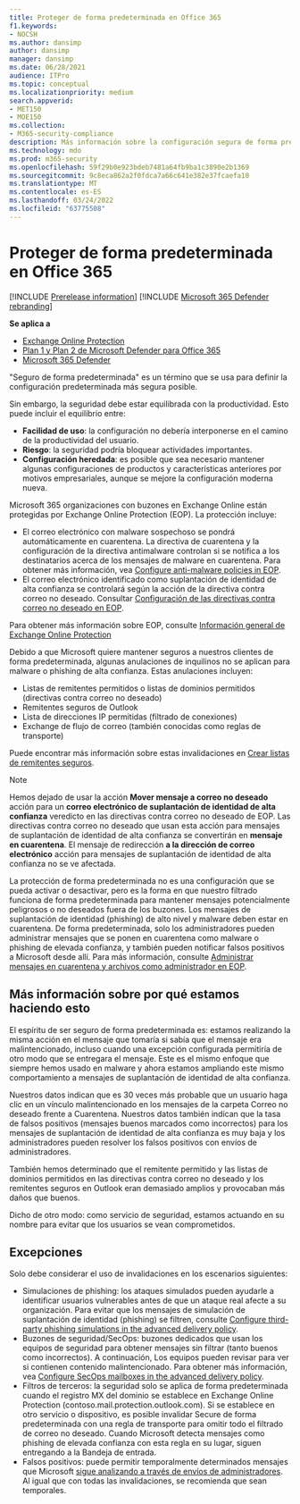 ```yaml
---
title: Proteger de forma predeterminada en Office 365
f1.keywords:
- NOCSH
ms.author: dansimp
author: dansimp
manager: dansimp
ms.date: 06/28/2021
audience: ITPro
ms.topic: conceptual
ms.localizationpriority: medium
search.appverid:
- MET150
- MOE150
ms.collection:
- M365-security-compliance
description: Más información sobre la configuración segura de forma predeterminada en Exchange Online Protection (EOP)
ms.technology: mdo
ms.prod: m365-security
ms.openlocfilehash: 59f29b0e923bdeb7481a64fb9ba1c3890e2b1369
ms.sourcegitcommit: 9c8eca862a2f0fdca7a66c641e382e37fcaefa10
ms.translationtype: MT
ms.contentlocale: es-ES
ms.lasthandoff: 03/24/2022
ms.locfileid: "63775508"
---
```

# <a name="secure-by-default-in-office-365"></a>Proteger de forma predeterminada en Office 365

[!INCLUDE [Prerelease information](../includes/prerelease.md)]
[!INCLUDE [Microsoft 365 Defender rebranding](../includes/microsoft-defender-for-office.md)]

**Se aplica a**
- [Exchange Online Protection](exchange-online-protection-overview.md)
- [Plan 1 y Plan 2 de Microsoft Defender para Office 365](defender-for-office-365.md)
- [Microsoft 365 Defender](../defender/microsoft-365-defender.md)

"Seguro de forma predeterminada" es un término que se usa para definir la configuración predeterminada más segura posible.

Sin embargo, la seguridad debe estar equilibrada con la productividad. Esto puede incluir el equilibrio entre:

- **Facilidad de uso**: la configuración no debería interponerse en el camino de la productividad del usuario.
- **Riesgo**: la seguridad podría bloquear actividades importantes.
- **Configuración heredada**: es posible que sea necesario mantener algunas configuraciones de productos y características anteriores por motivos empresariales, aunque se mejore la configuración moderna nueva.

Microsoft 365 organizaciones con buzones en Exchange Online están protegidas por Exchange Online Protection (EOP). La protección incluye:

- El correo electrónico con malware sospechoso se pondrá automáticamente en cuarentena. La directiva de cuarentena y la configuración de la directiva antimalware controlan si se notifica a los destinatarios acerca de los mensajes de malware en cuarentena. Para obtener más información, vea [Configure anti-malware policies in EOP](configure-anti-malware-policies.md).
- El correo electrónico identificado como suplantación de identidad de alta confianza se controlará según la acción de la directiva contra correo no deseado. Consultar [Configuración de las directivas contra correo no deseado en EOP](configure-your-spam-filter-policies.md).

Para obtener más información sobre EOP, consulte [Información general de Exchange Online Protection](exchange-online-protection-overview.md)

Debido a que Microsoft quiere mantener seguros a nuestros clientes de forma predeterminada, algunas anulaciones de inquilinos no se aplican para malware o phishing de alta confianza. Estas anulaciones incluyen:

- Listas de remitentes permitidos o listas de dominios permitidos (directivas contra correo no deseado)
- Remitentes seguros de Outlook
- Lista de direcciones IP permitidas (filtrado de conexiones)
- Exchange de flujo de correo (también conocidas como reglas de transporte)

Puede encontrar más información sobre estas invalidaciones en [Crear listas de remitentes seguros](create-safe-sender-lists-in-office-365.md).

> [!NOTE]
> Hemos dejado de usar la acción **Mover mensaje a correo no deseado** acción para un **correo electrónico de suplantación de identidad de alta confianza** veredicto en las directivas contra correo no deseado de EOP. Las directivas contra correo no deseado que usan esta acción para mensajes de suplantación de identidad de alta confianza se convertirán en **mensaje en cuarentena**. El mensaje de redirección **a la dirección de correo electrónico** acción para mensajes de suplantación de identidad de alta confianza no se ve afectada.

La protección de forma predeterminada no es una configuración que se pueda activar o desactivar, pero es la forma en que nuestro filtrado funciona de forma predeterminada para mantener mensajes potencialmente peligrosos o no deseados fuera de los buzones. Los mensajes de suplantación de identidad (phishing) de alto nivel y malware deben estar en cuarentena. De forma predeterminada, solo los administradores pueden administrar mensajes que se ponen en cuarentena como malware o phishing de elevada confianza, y también pueden notificar falsos positivos a Microsoft desde allí. Para más información, consulte [Administrar mensajes en cuarentena y archivos como administrador en EOP](manage-quarantined-messages-and-files.md).

## <a name="more-on-why-were-doing-this"></a>Más información sobre por qué estamos haciendo esto

El espíritu de ser seguro de forma predeterminada es: estamos realizando la misma acción en el mensaje que tomaría si sabía que el mensaje era malintencionado, incluso cuando una excepción configurada permitiría de otro modo que se entregara el mensaje. Este es el mismo enfoque que siempre hemos usado en malware y ahora estamos ampliando este mismo comportamiento a mensajes de suplantación de identidad de alta confianza.

Nuestros datos indican que es 30 veces más probable que un usuario haga clic en un vínculo malintencionado en los mensajes de la carpeta Correo no deseado frente a Cuarentena. Nuestros datos también indican que la tasa de falsos positivos (mensajes buenos marcados como incorrectos) para los mensajes de suplantación de identidad de alta confianza es muy baja y los administradores pueden resolver los falsos positivos con envíos de administradores.

También hemos determinado que el remitente permitido y las listas de dominios permitidos en las directivas contra correo no deseado y los remitentes seguros en Outlook eran demasiado amplios y provocaban más daños que buenos.

Dicho de otro modo: como servicio de seguridad, estamos actuando en su nombre para evitar que los usuarios se vean comprometidos.

## <a name="exceptions"></a>Excepciones

Solo debe considerar el uso de invalidaciones en los escenarios siguientes:

- Simulaciones de phishing: los ataques simulados pueden ayudarle a identificar usuarios vulnerables antes de que un ataque real afecte a su organización. Para evitar que los mensajes de simulación de suplantación de identidad (phishing) se filtren, consulte [Configure third-party phishing simulations in the advanced delivery policy](/microsoft-365/security/office-365-security/configure-advanced-delivery#use-the-microsoft-365-defender-portal-to-configure-third-party-phishing-simulations-in-the-advanced-delivery-policy).
- Buzones de seguridad/SecOps: buzones dedicados que usan los equipos de seguridad para obtener mensajes sin filtrar (tanto buenos como incorrectos). A continuación, Los equipos pueden revisar para ver si contienen contenido malintencionado. Para obtener más información, vea [Configure SecOps mailboxes in the advanced delivery policy](/microsoft-365/security/office-365-security/configure-advanced-delivery#use-the-microsoft-365-defender-portal-to-configure-secops-mailboxes-in-the-advanced-delivery-policy).
- Filtros de terceros: la seguridad solo se aplica de forma predeterminada cuando el registro MX del dominio se establece en Exchange Online Protection (contoso.mail.protection.outlook.com). Si se establece en otro servicio o dispositivo, es posible invalidar Secure de forma predeterminada con una regla de transporte [](/exchange/security-and-compliance/mail-flow-rules/use-rules-to-set-scl) para omitir todo el filtrado de correo no deseado. Cuando Microsoft detecta mensajes como phishing de elevada confianza con esta regla en su lugar, siguen entregando a la Bandeja de entrada. 
- Falsos positivos: puede permitir temporalmente determinados mensajes que Microsoft [sigue analizando a través de envíos de administradores](admin-submission.md). Al igual que con todas las invalidaciones, se recomienda que sean temporales.
